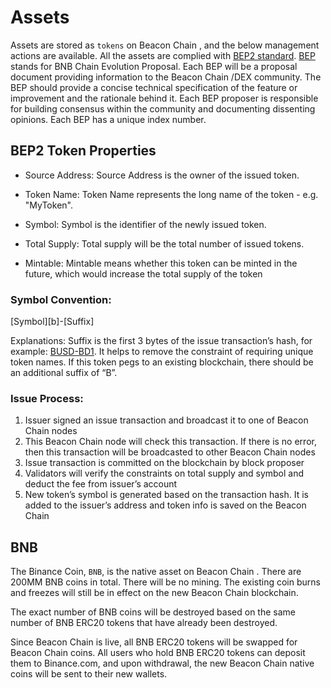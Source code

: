 # Assets

Assets are stored as `tokens` on Beacon Chain , and the below management actions are available. All the assets are complied with [BEP2 standard](https://github.com/bnb-chain/BEPs/blob/master/BEP2.md). [BEP](https://github.com/bnb-chain/BEPs/blob/master/BEP1.md) stands for BNB Chain Evolution Proposal. Each BEP will be a proposal document providing information to the Beacon Chain /DEX community. The BEP should provide a concise technical specification of the feature or improvement and the rationale behind it. Each BEP proposer is responsible for building consensus within the community and documenting dissenting opinions. Each BEP has a unique index number.

## BEP2 Token Properties

- Source Address: Source Address is the owner of the issued token.

- Token Name: Token Name represents the long name of the token - e.g. "MyToken".

- Symbol: Symbol is the identifier of the newly issued token.

- Total Supply: Total supply will be the total number of issued tokens.

- Mintable: Mintable means whether this token can be minted in the future, which would increase the total supply of the token

### Symbol Convention:

[Symbol][b]-[Suffix]

Explanations: Suffix is the first 3 bytes of the issue transaction’s hash, for example: [BUSD-BD1](https://explorer.binance.org/asset/BUSD-BD1). It helps to remove the constraint of requiring unique token names. If this token pegs to an existing blockchain, there should be an additional suffix of “B”.

### Issue Process:

1. Issuer signed an issue transaction and broadcast it to one of Beacon Chain nodes
2. This Beacon Chain  node will check this transaction. If there is no error, then this transaction will be broadcasted to other Beacon Chain  nodes
3. Issue transaction is committed on the blockchain by block proposer
4. Validators will verify the constraints on total supply and symbol and deduct the fee from issuer’s account
5. New token’s symbol is generated based on the transaction hash. It is added to the issuer’s address and token info is saved on the Beacon Chain 

## BNB

The Binance Coin, `BNB`, is the native asset on Beacon Chain . There are 200MM BNB coins in total. There will be no mining. The existing coin burns and freezes will still be in effect on the new Beacon Chain  blockchain.

The exact number of BNB coins will be destroyed based on the same number of BNB ERC20 tokens that have already been destroyed.

Since Beacon Chain  is live, all BNB ERC20 tokens will be swapped for Beacon Chain  coins. All users who hold BNB ERC20 tokens can deposit them to Binance.com, and upon withdrawal, the new Beacon Chain  native coins will be sent to their new wallets.
